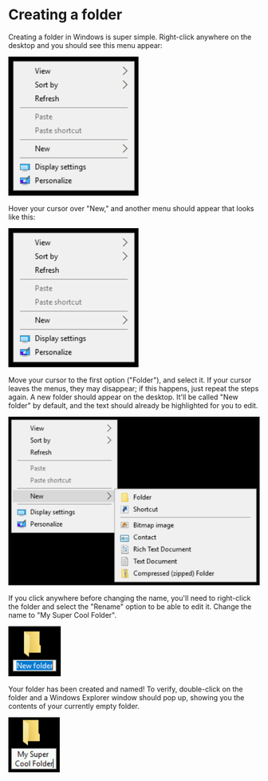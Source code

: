 # Creating a folder

Creating a folder in Windows is super simple. Right-click anywhere on the desktop and you should see this menu appear:

![step1](step1.png)

Hover your cursor over "New," and another menu should appear that looks like this:

![step1](step1.png)


Move your cursor to the first option ("Folder"), and select it. If your cursor leaves the menus, they may disappear; if this happens, just repeat the steps again. A new folder should appear on the desktop. It'll be called "New folder" by default, and the text should already be highlighted for you to edit.

![step1](step2.png)


If you click anywhere before changing the name, you'll need to right-click the folder and select the "Rename" option to be able to edit it. Change the name to "My Super Cool Folder".

![step1](step3.png)


Your folder has been created and named! To verify, double-click on the folder and a Windows Explorer window should pop up, showing you the contents of your currently empty folder.

![step1](step4.png)
